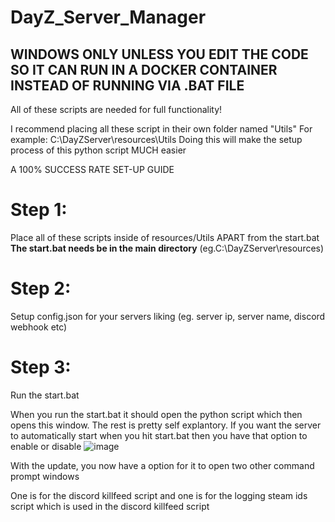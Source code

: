# DayZ_Server_Manager

## WINDOWS ONLY UNLESS YOU EDIT THE CODE SO IT CAN RUN IN A DOCKER CONTAINER INSTEAD OF RUNNING VIA .BAT FILE

All of these scripts are needed for full functionality!

I recommend placing all these script in their own folder named "Utils"
For example: C:\DayZServer\resources\Utils
Doing this will make the setup process of this python script MUCH easier

A 100% SUCCESS RATE SET-UP GUIDE

# Step 1:

Place all of these scripts inside of resources/Utils APART from the start.bat
**The start.bat needs be in the main directory**
(eg.C:\DayZServer\resources)

# Step 2:

Setup config.json for your servers liking (eg. server ip, server name, discord webhook etc)

# Step 3:

Run the start.bat

When you run the start.bat it should open the python script which then opens this window. The rest is pretty self explantory.
If you want the server to automatically start when you hit start.bat then you have that option to enable or disable
![image](https://github.com/user-attachments/assets/354d2b87-79cd-48e7-8091-e174cc6d28cd)



With the update, you now have a option for it to open two other command prompt windows

One is for the discord killfeed script and one is for the logging steam ids script which is used in the discord killfeed script

